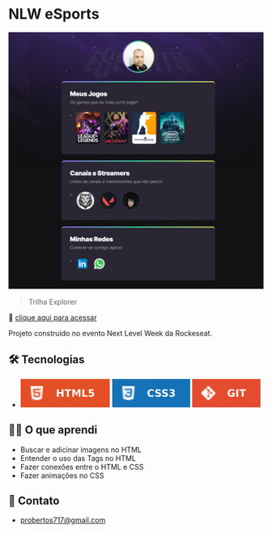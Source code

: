 # NLW eSports

  ![preview](./.github/preview.png)


> Trilha Explorer

 🔗 [clique aqui para acessar](https://prdsilva80.github.io/nlw-eSports-explorer/)

Projeto construído no evento Next Level Week da Rockeseat.

## 🛠️ Tecnologias

- ![preview](./.github/html.svg) ![preview](./.github/css.svg) ![preview](./.github/git.svg)

## 👨‍🎓 O que aprendi
- Buscar e adicinar imagens no HTML
- Entender o uso das Tags no HTML
- Fazer conexões entre o HTML e CSS
- Fazer animações no CSS

## 📧 Contato

- probertos717@gmail.com